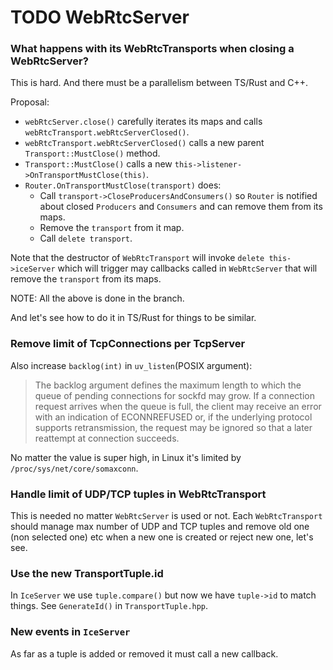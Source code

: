 # TODO WebRtcServer


### What happens with its WebRtcTransports when closing a WebRtcServer?

This is hard. And there must be a parallelism between TS/Rust and C++.

Proposal:

* `webRtcServer.close()` carefully iterates its maps and calls `webRtcTransport.webRtcServerClosed()`.
* `webRtcTransport.webRtcServerClosed()` calls a new parent `Transport::MustClose()` method.
* `Transport::MustClose()` calls a new `this->listener->OnTransportMustClose(this)`.
* `Router.OnTransportMustClose(transport)` does:
	- Call `transport->CloseProducersAndConsumers()` so `Router` is notified about closed `Producers` and `Consumers` and can remove them from its maps.
	- Remove the `transport` from it map.
	- Call `delete transport`.
	
Note that the destructor of `WebRtcTransport` will invoke `delete this->iceServer` which will trigger may callbacks called in `WebRtcServer` that will remove the `transport` from its maps.

NOTE: All the above is done in the branch.

And let's see how to do it in TS/Rust for things to be similar.


### Remove limit of TcpConnections per TcpServer

Also increase `backlog(int)` in `uv_listen`(POSIX argument):


> The backlog argument defines the maximum length to which the
> queue of pending connections for sockfd may grow.  If a connection
> request arrives when the queue is full, the client may receive an
> error with an indication of ECONNREFUSED or, if the underlying 
> protocol supports retransmission, the request may be ignored so 
> that a later reattempt at connection succeeds.

No matter the value is super high, in Linux it's limited by `/proc/sys/net/core/somaxconn`.


### Handle limit of UDP/TCP tuples in WebRtcTransport

This is needed no matter `WebRtcServer` is used or not. Each `WebRtcTransport` should manage max number of UDP and TCP tuples and remove old one (non selected one) etc when a new one is created or reject new one, let's see.


### Use the new TransportTuple.id

In `IceServer` we use `tuple.compare()` but now we have `tuple->id` to match things. See `GenerateId()` in `TransportTuple.hpp`.

### New events in `IceServer`

As far as a tuple is added or removed it must call a new callback.
